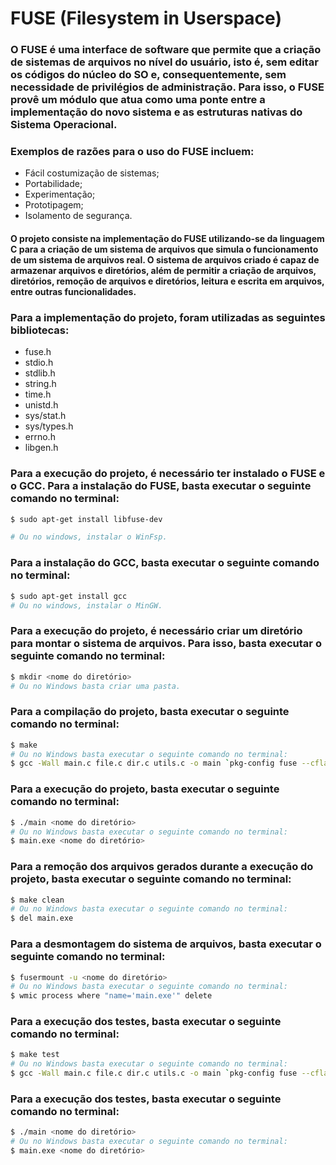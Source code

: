 # FUSE (Filesystem in Userspace)

### O FUSE é uma interface de software que permite que a criação de sistemas de arquivos no nível do usuário, isto é, sem editar os códigos do núcleo do SO e, consequentemente, sem necessidade de privilégios de administração. Para isso, o FUSE provê um módulo que atua como uma ponte entre a implementação do novo sistema e as estruturas nativas do Sistema Operacional.

### Exemplos de razões para o uso do FUSE incluem:
- Fácil costumização de sistemas;
- Portabilidade;
- Experimentação;
- Prototipagem;
- Isolamento de segurança.


#### O projeto consiste na implementação do FUSE utilizando-se da linguagem C para a criação de um sistema de arquivos que simula o funcionamento de um sistema de arquivos real. O sistema de arquivos criado é capaz de armazenar arquivos e diretórios, além de permitir a criação de arquivos, diretórios, remoção de arquivos e diretórios, leitura e escrita em arquivos, entre outras funcionalidades. 


### Para a implementação do projeto, foram utilizadas as seguintes bibliotecas:

- fuse.h
- stdio.h
- stdlib.h
- string.h
- time.h
- unistd.h
- sys/stat.h
- sys/types.h
- errno.h
- libgen.h

### Para a execução do projeto, é necessário ter instalado o FUSE e o GCC. Para a instalação do FUSE, basta executar o seguinte comando no terminal:

```sh
$ sudo apt-get install libfuse-dev

# Ou no windows, instalar o WinFsp.
```


### Para a instalação do GCC, basta executar o seguinte comando no terminal:

```sh
$ sudo apt-get install gcc
# Ou no windows, instalar o MinGW.
```

### Para a execução do projeto, é necessário criar um diretório para montar o sistema de arquivos. Para isso, basta executar o seguinte comando no terminal:

```sh
$ mkdir <nome do diretório>
# Ou no Windows basta criar uma pasta. 
```


### Para a compilação do projeto, basta executar o seguinte comando no terminal:

```sh
$ make
# Ou no Windows basta executar o seguinte comando no terminal:
$ gcc -Wall main.c file.c dir.c utils.c -o main `pkg-config fuse --cflags --libs`
```

### Para a execução do projeto, basta executar o seguinte comando no terminal:

```sh
$ ./main <nome do diretório>
# Ou no Windows basta executar o seguinte comando no terminal:
$ main.exe <nome do diretório>
```

### Para a remoção dos arquivos gerados durante a execução do projeto, basta executar o seguinte comando no terminal:

```sh
$ make clean
# Ou no Windows basta executar o seguinte comando no terminal:
$ del main.exe
```

### Para a desmontagem do sistema de arquivos, basta executar o seguinte comando no terminal:

```sh
$ fusermount -u <nome do diretório>
# Ou no Windows basta executar o seguinte comando no terminal:
$ wmic process where "name='main.exe'" delete
```

### Para a execução dos testes, basta executar o seguinte comando no terminal:

```sh
$ make test
# Ou no Windows basta executar o seguinte comando no terminal:
$ gcc -Wall main.c file.c dir.c utils.c -o main `pkg-config fuse --cflags --libs`
```

### Para a execução dos testes, basta executar o seguinte comando no terminal:

```sh
$ ./main <nome do diretório>
# Ou no Windows basta executar o seguinte comando no terminal:
$ main.exe <nome do diretório>
```



